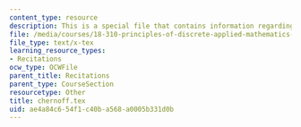 ```yaml
---
content_type: resource
description: This is a special file that contains information regarding Chernoff bounds.
file: /media/courses/18-310-principles-of-discrete-applied-mathematics-fall-2013/ae4a84c654f1c40ba568a0005b331d0b_chernoff.tex
file_type: text/x-tex
learning_resource_types:
- Recitations
ocw_type: OCWFile
parent_title: Recitations
parent_type: CourseSection
resourcetype: Other
title: chernoff.tex
uid: ae4a84c6-54f1-c40b-a568-a0005b331d0b
---
```

